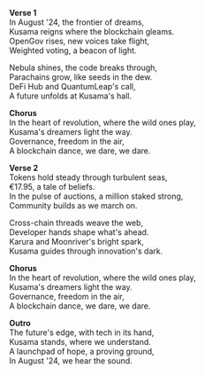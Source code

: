 **Verse 1**\
In August '24, the frontier of dreams,\
Kusama reigns where the blockchain gleams.\
OpenGov rises, new voices take flight,\
Weighted voting, a beacon of light.

Nebula shines, the code breaks through,\
Parachains grow, like seeds in the dew.\
DeFi Hub and QuantumLeap's call,\
A future unfolds at Kusama's hall.

**Chorus**\
In the heart of revolution, where the wild ones play,\
Kusama's dreamers light the way.\
Governance, freedom in the air,\
A blockchain dance, we dare, we dare.

**Verse 2**\
Tokens hold steady through turbulent seas,\
€17.95, a tale of beliefs.\
In the pulse of auctions, a million staked strong,\
Community builds as we march on.

Cross-chain threads weave the web,\
Developer hands shape what's ahead.\
Karura and Moonriver's bright spark,\
Kusama guides through innovation's dark.

**Chorus**\
In the heart of revolution, where the wild ones play,\
Kusama's dreamers light the way.\
Governance, freedom in the air,\
A blockchain dance, we dare, we dare.

**Outro**\
The future's edge, with tech in its hand,\
Kusama stands, where we understand.\
A launchpad of hope, a proving ground,\
In August '24, we hear the sound.
